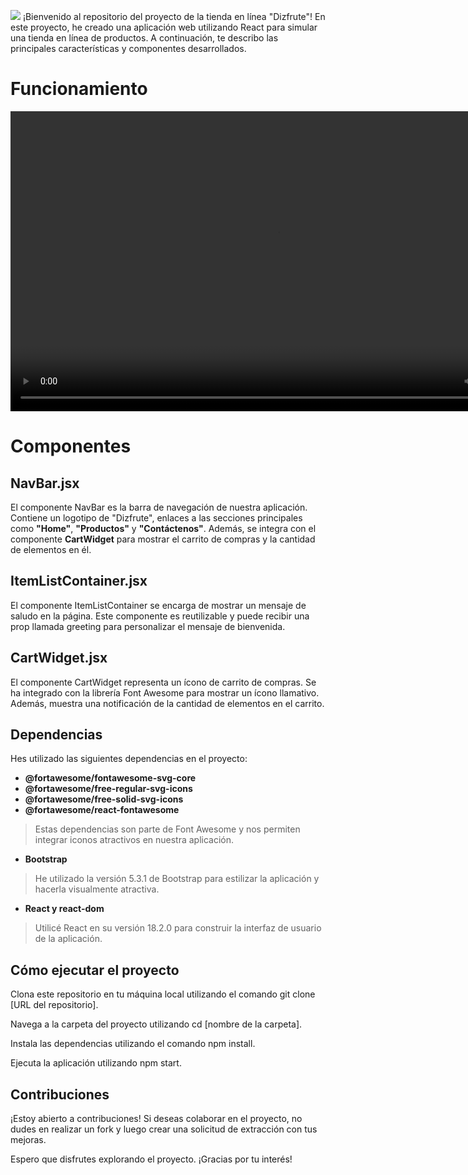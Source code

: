 [![](https://raw.githubusercontent.com/DanielSgPz/React-Dizfrute/main/src/assets/img/logos/LOGO-DIZFRUTE.png)]()
¡Bienvenido al repositorio del proyecto de la tienda en línea "Dizfrute"! En este proyecto, he creado una aplicación web utilizando React para simular una tienda en línea de productos. A continuación, te describo las principales características y componentes desarrollados.
# Funcionamiento
<video width="854" height="480" controls>
  <source src="funcionamiento.webm" type="video/webm">
</video>

# Componentes
## NavBar.jsx
El componente NavBar es la barra de navegación de nuestra aplicación. Contiene un logotipo de "Dizfrute", enlaces a las secciones principales como **"Home"**, **"Productos"** y **"Contáctenos"**. Además, se integra con el componente **CartWidget** para mostrar el carrito de compras y la cantidad de elementos en él.

## ItemListContainer.jsx
El componente ItemListContainer se encarga de mostrar un mensaje de saludo en la página. Este componente es reutilizable y puede recibir una prop llamada greeting para personalizar el mensaje de bienvenida.

## CartWidget.jsx
El componente CartWidget representa un ícono de carrito de compras. Se ha integrado con la librería Font Awesome para mostrar un ícono llamativo. Además, muestra una notificación de la cantidad de elementos en el carrito.

## Dependencias
Hes utilizado las siguientes dependencias en el proyecto:

- **@fortawesome/fontawesome-svg-core**
- **@fortawesome/free-regular-svg-icons**
- **@fortawesome/free-solid-svg-icons**
- **@fortawesome/react-fontawesome**

> Estas dependencias son parte de Font Awesome y nos permiten integrar iconos atractivos en nuestra aplicación.

- **Bootstrap**
> He utilizado la versión 5.3.1 de Bootstrap para estilizar la aplicación y hacerla visualmente atractiva.

- **React y react-dom**
> Utilicé React en su versión 18.2.0 para construir la interfaz de usuario de la aplicación.

## Cómo ejecutar el proyecto
Clona este repositorio en tu máquina local utilizando el comando git clone [URL del repositorio].

Navega a la carpeta del proyecto utilizando cd [nombre de la carpeta].

Instala las dependencias utilizando el comando npm install.

Ejecuta la aplicación utilizando npm start.

## Contribuciones
¡Estoy abierto a contribuciones! Si deseas colaborar en el proyecto, no dudes en realizar un fork y luego crear una solicitud de extracción con tus mejoras.

Espero que disfrutes explorando el proyecto. ¡Gracias por tu interés!

